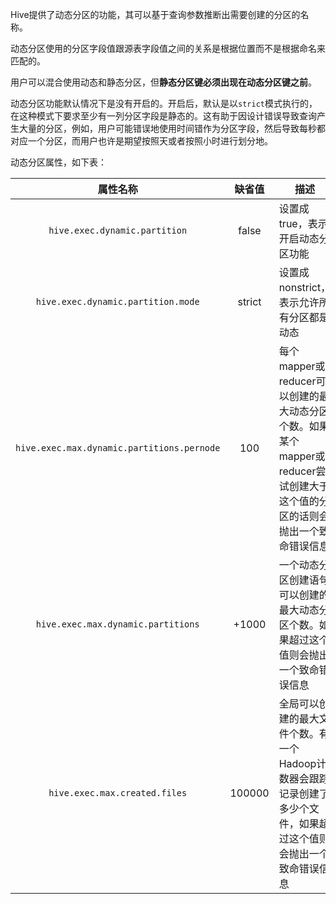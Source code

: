 Hive提供了动态分区的功能，其可以基于查询参数推断出需要创建的分区的名称。

动态分区使用的分区字段值跟源表字段值之间的关系是根据位置而不是根据命名来匹配的。

用户可以混合使用动态和静态分区，但**静态分区键必须出现在动态分区键之前**。

动态分区功能默认情况下是没有开启的。开启后，默认是以`strict`模式执行的，在这种模式下要求至少有一列分区字段是静态的。这有助于因设计错误导致查询产生大量的分区，例如，用户可能错误地使用时间错作为分区字段，然后导致每秒都对应一个分区，而用户也许是期望按照天或者按照小时进行划分地。

动态分区属性，如下表：

|                  属性名称                   | 缺省值 |                                                        描述                                                        |
| :----------------------------------------: | :----: | ----------------------------------------------------------------------------------------------------------------- |
|       `hive.exec.dynamic.partition`        | false  | 设置成true，表示开启动态分区功能                                                                                     |
|     `hive.exec.dynamic.partition.mode`     | strict | 设置成nonstrict，表示允许所有分区都是动态                                                                            |
| `hive.exec.max.dynamic.partitions.pernode` |  100   | 每个mapper或reducer可以创建的最大动态分区个数。如果某个mapper或reducer尝试创建大于这个值的分区的话则会抛出一个致命错误信息 |
|     `hive.exec.max.dynamic.partitions`     | +1000  | 一个动态分区创建语句可以创建的最大动态分区个数。如果超过这个值则会抛出一个致命错误信息                                    |
|       `hive.exec.max.created.files`        | 100000 | 全局可以创建的最大文件个数。有一个Hadoop计数器会跟踪记录创建了多少个文件，如果超过这个值则会抛出一个致命错误信息            |